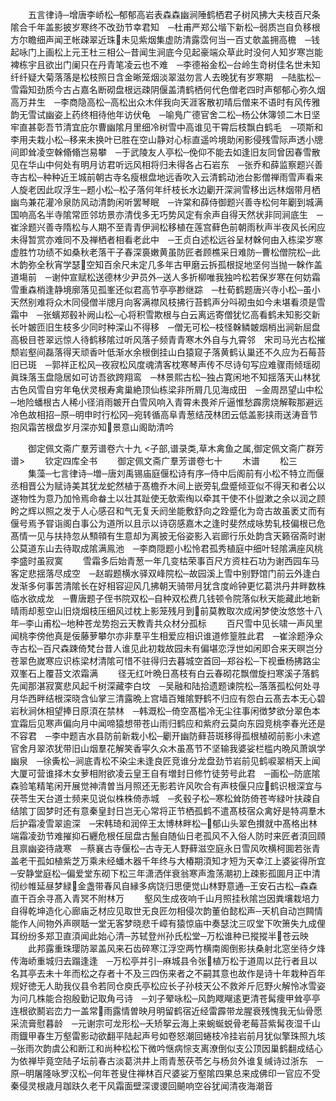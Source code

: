 <!-- { "loadSidebar": true } -->
　　五言律诗─增唐李峤松─郁郁高岩表森森幽涧陲鹤栖君子树风拂大夫枝百尺条隂合千年盖影披岁寒终不改劲节幸君知　─杜甫严郑公堦下新松─弱质岂自负移根方尔瞻细声闻玊帐疎翠近珠未见紫烟集虚防清露霑何当一百丈欹盖拥高檐　─钱起咏门上画松上元王杜三相公─昔闻生涧底今见起豪端众草此时没何人知岁寒岂能裨栋宇且欲出门阑只在丹青笔凌云也不难　─李德裕金松─台岭生竒树佳名世未知纤纤疑大菊落落是松枝照日含金晰笼烟淡翠滋勿言人去晚犹有岁寒期　─陆肱松─雪霜知劲质今古占嘉名断砌盘根远疎阴偃盖清鹤栖何代色僧老四时声郁郁心弥久烟高万井生　─李商隐高松─高松出众木伴我向天涯客散初晴后僧来不语时有风传雅韵无雪试幽姿上药终相待他年访伏龟　─喻鳬广德官舍二松─杨公休簿领二木日坚牢直甚彰吾节清宜庇尔曹幽隂月里细冷树雪中高谁见干霄后枝飘白鹤毛　─项斯和李用夫栽小松─移来未换叶已胜在空山静对心标直遥吟境助闲影侵残雪际声透小牕间即耸凌空榦翛翛岂易攀　─于武陵友人亭松─俛仰不能去如逢旧友同曾因春雪散见在华山中何处有明月访君听远风相将归未得各占石岩东　─张乔和薛监察题兴善寺古松─种种近王城前朝古寺名瘦根盘地远香吹入云清鹤动池台影僧禅雨雪声看来人旋老因此叹浮生─题小松─松子落何年纤枝长水边劚开深涧雪移出远林烟带月栖幽鸟兼花灌冷泉防风动清韵闲听罢琴眠　─许棠和薛侍御题兴善寺松何年劚到城满国响高名半寺隂常匝邻坊景亦清伐多无巧势风定有余声自得天然状非同涧底生　─崔涂题兴善寺隋松与人期不至青青伊涧松移植在莲宫藓色前朝雨秋声半夜风长闲应未得暂赏亦难同不及禅栖者相看老此中　─王贞白述松远谷呈材榦何由入栋梁岁寒虚胜竹功绩不如桑秋老落干子春深裛嫩黄虽防匠者顾樵采日难防─曹松僧院松─此木韵弥全秋宵学瑟空知百余尺未定几多年古甲磨云拆孤根捉地坚何当抛一榦作盖道塲前　─谢仲宣赋松送德林少尹员外─送人多折柳唯我独吟松若保岁寒在何妨霜雪重森梢逢静境廓落见孤峯还似君高节亭亭尠继踪　─杜荀鹤题唐兴寺小松─虽小天然别难将众木同侵僧半牕月向客满襟风枝拂行苔鹤声分呌砌虫如今未堪看须是雪霜中　─张蠙郑毂补阙山松─心将积雪欺根与白云离远寄僧犹忆高看鹤未知影交新长叶皴匝旧生枝多少同时种深山不得移　─僧无可松─枝怪榦鳞皴烟梢出涧新屈盘高极目苍翠远惊人待鹤移隂过听风落子频青青寒木外自与九霄邻　宋司马光古松摧颓岩壑间磊落得天顽香叶低渐水余根倒挂山白猿窥子落黄鹤认巢还不久应为石莓苔旧已斑　─郭祥正松风─夜寂松风度魂清客枕寒琴声传不尽诗句写应难骤雨倾瑶砌眞珠落玉盘隐居如可访吾欲跨翔鸾　─林景熙古松─独占寛闲地不知揺落天山林犹古色风雪自穷年龟伏灵根寿禽巢絶顶仙栋梁非所屑几见海成田　─金周昂望山中松─地险蟠根古人稀小径消雨皴开白雪风响入青霄未畏斧斤逼惟愁霹雳烧解鞍那避远冷色故相招─原─明申时行松冈─宛转循高阜青葱结茂林团云低盖影挟雨送涛音节抱风霜苦根盘岁月深亦知景意山阁助清吟

　　御定佩文斋广羣芳谱卷六十九
<子部,谱录类,草木禽鱼之属,御定佩文斋广群芳谱>
　　钦定四库全书
　　御定佩文斋广羣芳谱卷七十
　　木谱
　　松三
　　集藻─七言律诗─増─唐刘禹锡庙庭偃松诗有序─侍中后阁前有小松不特立而偃丞相晋公为赋诗美其犹龙蛇然植于髙檐乔木间上嵌旁轧盘蹙倾亚似不得天和者公以遂物性为意乃加怜焉命畚土以壮其趾使无欹索绹以牵其干使不仆盥漱之余以润之顾盻之辉以照之发于人心感召和气无复夭阏坐能敷舒向之跧蹙化为竒古故虽袤丈而有偃号焉予甞诣阁白事公为道所以且示以诗窃感嘉木之逢时斐然成咏势轧枝偏根已危髙情一见与扶持忽从顦顇有生意却为离披无俗姿影入岩廊行乐处韵含天籁宿斋时谢公莫道东山去待取成隂满鳯池　─李商隠题小松怜君孤秀植庭中细叶轻隂满座风桃李盛时虽寂寞
　　雪霜多后始青葱一年几变枯荣事百尺方资柱石功为谢西园车马客定悲揺落尽成空　─赵嘏题横水驿双峰院松─故园溪上雪中别野馆门前云外逢白发渐多何事苦清隂长在好相容迎风几拂朝天骑带月犹含度岭钟更忆葛洪丹井畔数株临水欲成龙　─曹唐题子侄书院双松─自种双松费几钱顿令院落似秋天能藏此地新晴雨却惹空山旧烧烟枝压细风过枕上影笼残月到前莫教取次成闲梦使汝悠悠十八年─李山甫松─地种苍龙势抱云天教青共众材分孤标
　　百尺雪中见长啸一声风里闻桃李傍他真是佞藤萝攀尔亦非羣平生相爱应相识谁道修篁胜此君　─崔涂题浄众寺古松─百尺森踈倚梵台昔人谁见此初栽故园未有偏堪恋浮世如闲即合来天暝岂分苍翠色嵗寒应识栋梁材清隂可惜不驻得归去暮城空首回─郑谷松─下视垂杨拂路尘双峯石上覆苔文浓霜满
　　径无红叶晩日髙枝有白云春砌花飘僧旋扫寒溪子落鹤先闻那湛寂寞悲风起千树深藏李白坟　─吴融和陆拾遗题谏院松─落落孤松何处寻月华西畔结根深晓含仙掌三清露晩上宫墙百雉隂野鹤不归应有怨白云髙去本无心碧岩秋涧休相望捧日原湏在禁林　─韩溉松─倚空髙槛冷无尘往事闲徴梦欲分翠色本宜霜后见寒声偏向月中闻啼猿想带苍山雨归鹤应和紫府云莫向东园竞桃李春光还是不容君　─李中题吉水县防前新栽小松─劚开幽防藓苔斑移得孤根植砌前影小未遮官舍月翠浓犹带旧山烟羣花解笑香寜久众木虽髙节不坚输我婆娑栏槛内晩风萧飒学幽泉　─徐夤松─涧底青松不染尘未逢良匠竞谁分龙盘劲节岩前见鹤唳翠梢天上闻大厦可营谁择木女萝相附欲凌云皇王自有増封日修竹徒劳号此君　─画松─防底隂森验笔精笔闲开展觉神清曽当月照还无影若许风吹合有声枝偃只应鹤识根深宜与茯苓生天台道士频来见说似株株倚赤城　─炙毂子松─寒松耸防倚苍岑緑叶扶疎自结隂丁固梦时还有意秦皇封日岂无心常将正节栖孤鹤不遣髙枝宿众禽好是特凋羣木后护霜凌雪翠逾深　─宋韩琦和润倅王太博林畔松─郁山头翠色攅就中髙格出林端霜凌劲节难摧抑石纒危根任屈盘古鬛自随仙日老孤风不入俗人防时来匠者湏回頋且禀幽姿待歳寒　─蔡襄古寺偃松─古寺无人野藓滋空庭永日雪风吹横柯圎若张青盖老干孤如植紫芝万乘未经蟠木器千年终与大椿期湏知才短为天幸江上婆娑得所宜　─安静堂庭松─偏爱堂东砌下松三年潇洒伴衰翁寒声澹荡潮初上疎影孤圎月正中清彻纱帷延昼梦緑金盏带春风自縁多病饶归思便觉山林野意通─王安石古松─森森直干百余寻髙入青冥不附林万
　　壑风生成夜响千山月照挂秋隂岂因粪壤栽培力自得乾坤造化心廊庙乏材应见取世无良匠勿相侵次韵董伯懿松声─天机自动岂闗情能作人间物外声暝聒一堂无客梦晓悲千嶂有猿惊庙中奏瑟沈三叹堂下吹箫失九成俚耳纷纷多郑卫直湏闻此始心清─苏轼登州孙氏松堂─万松谁种已摐摐半苍云映
　　此邦露重珠璎防翠盖风来石齿碎寒江浮空两竹横南阁倒影扶桑射北窓坐待夕烽传海峤重城归去蹋逢逢　─万松亭并引─麻城县令张植万松于道周以芘行者且以名其亭去未十年而松之存者十不及三四伤来者之不嗣其意也故作是诗十年栽种百年规好徳无人助我仪县令若同仓庾氏亭松应长子孙枝天公不救斧斤厄野火解怜冰雪姿为问几株能合抱殷勤记取角弓诗　─刘子翚咏松─风韵飕飗逺更清苍髯痩甲耸亭亭连根欲鬭岩峦力一盖常雨露情曽映月明留鹤宿近经雷霹带龙腥衰残愧我无仙骨愿采流膏慰暮龄　─元谢宗可龙形松─夭矫挐云海上来蜿蜒蜕骨老莓苔紫髯夜湿千山雨鐡甲春生万壑雷影动欲翻平陆起声号如卷怒潮回蜷枝冷挂岩前月犹似擎珠照九垓　─张雨次韵虞公和断江和尚种松松下微吟惬病悰支离潦倒似支公顶因巢鹤翻成结心为依禅毕竟空陆子坛前春古淡葛洪井上雨青葱茯苓乞与杨贠外谁复缄诗过浙东　─原─明屠隆咏罗汉松─何年苍叟住禅林百尺婆娑万壑隂四果总来成佛印一官应不受秦侵灵根歳月跏趺久老干风霜面壁深谡谡回飇响空谷犹闻清夜海潮音
